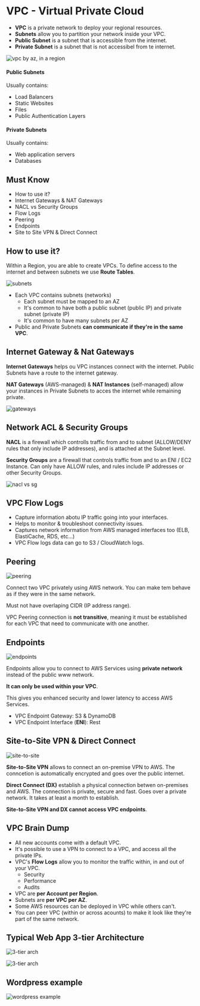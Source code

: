 # VPC - Virtual Private Cloud

* __VPC__ is a private network to deploy your regional resources.
* __Subnets__ allow you to partition your network inside your VPC.
* __Public Subnet__ is a subnet that is accessible from the internet.
* __Private Subnet__ is a subnet that is not accessibel from te internet.

![vpc by az, in a region](./regionvpc.png)

#### Public Subnets

Usually contains:
* Load Balancers
* Static Websites
* Files
* Public Authentication Layers

#### Private Subnets

Usually contains:
* Web application servers
* Databases

## Must Know

* How to use it?
* Internet Gateways & NAT Gateways
* NACL vs Security Groups
* Flow Logs
* Peering
* Endpoints
* Site to Site VPN & Direct Connect

## How to use it?

Within a Region, you are able to create VPCs. To define access to the internet and between subnets we use __Route Tables__.

![subnets](./subnets.png)

* Each VPC contains subnets (networks)
	* Each subnet must be mapped to an AZ
	* It's common to have both a public subnet (public IP) and private subnet (private IP)
	* It's common to have many subnets per AZ
* Public and Private Subnets __can communicate if they're in the same VPC__.

## Internet Gateway & Nat Gateways

__Internet Gateways__ helps ou VPC instances connect with the internet. Public Subnets have a route to the internet gateway.

__NAT Gateways__ (AWS-managed) & __NAT Instances__ (self-managed) allow your instances in Private Subnets to acces the internet while remaining private.

![gateways](./gateways.png)

## Network ACL & Security Groups

__NACL__ is a firewall which controlls traffic from and to subnet (ALLOW/DENY rules that only include IP addresses), and is attached at the Subnet level.

__Security Groups__ are a firewall that controls traffic from and to an ENI / EC2 Instance. Can only have ALLOW rules, and rules include IP addresses or other Security Groups.

![nacl vs sg](./nacl-sg.png)

## VPC Flow Logs

* Capture information abotu IP traffic going into your interfaces.
* Helps to monitor & troubleshoot connectivity issues.
* Captures network information from AWS managed interfaces too (ELB, ElastiCache, RDS, etc...)
* VPC Flow logs data can go to S3 / CloudWatch logs.

## Peering

![peering](./peering.png)

Connect two VPC privately using AWS network. You can make tem behave as if they were in the same network.

Must not have overlaping CIDR (IP address range).

VPC Peering connection is __not transitive__, meaning it must be established for each VPC that need to communicate with one another.

## Endpoints

![endpoints](./endpoints.png)

Endpoints allow you to connect to AWS Services using  __private network__ instead of the public www network.

__It can only be used within your VPC__.

This gives you enhanced security and lower latency to access AWS Services.

* VPC Endpoint Gateway: S3 & DynamoDB
* VPC Endpoint Interface (__ENI__): Rest

## Site-to-Site VPN & Direct Connect

![site-to-site](./site-to-site.png)

__Site-to-Site VPN__ allows to connect an on-premise VPN to AWS. The conncetion is automatically encrypted and goes over the public internet.

__Direct Connect (DX)__ establish a physical connection betwen on-premises and AWS. The connection is private, secure and fast. Goes over a private network. It takes at least a month to establish.

__Site-to-Site VPN and DX cannot access VPC endpoints__.

## VPC Brain Dump

* All new accounts come with a default VPC.
* It's possible to use a VPN to connect to a VPC, and access all the private IPs.
* VPC's __Flow Logs__ allow you to monitor the traffic within, in and out of your VPC.
	* Security
	* Performance
	* Audits
* VPC are __per Account per Region__.
* Subnets are __per VPC per AZ__.
* Some AWS resources can be deployed in VPC while others can't.
* You can peer VPC (within or across acounts) to make it look like they're part of the same network.

## Typical Web App 3-tier Architecture

![3-tier arch](./3-tier-2.png)

![3-tier arch](./3-tier.png)

## Wordpress example

![wordpress example](./wordpress-example.png)